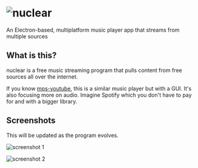 # ![nuclear](https://raw.githubusercontent.com/nukeop/nuclear/master/media/nuclear/logo_small.png)
An Electron-based, multiplatform music player app that streams from multiple sources

## What is this?
nuclear is a free music streaming program that pulls content from free sources all over the internet.

If you know [mps-youtube](https://github.com/mps-youtube/mps-youtube), this is a similar music player but with a GUI.
It's also focusing more on audio. Imagine Spotify which you don't have to pay for and with a bigger library.

## Screenshots
This will be updated as the program evolves.

![screenshot 1](http://i.imgur.com/HHKaQpJ.png)

![screenshot 2](http://i.imgur.com/VjyWirg.png)
